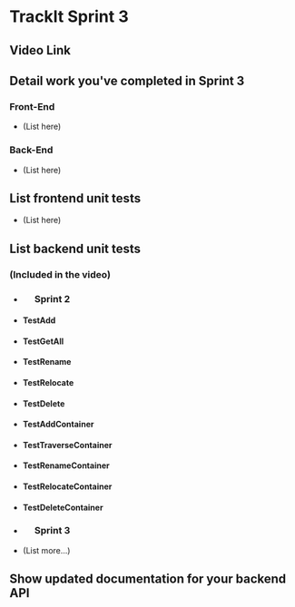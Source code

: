 # TrackIt Sprint 3

## Video Link

## Detail work you've completed in Sprint 3

### Front-End
* (List here)

### Back-End
* (List here)

## List frontend unit tests
* (List here)

## List backend unit tests
### (Included in the video)
* ### &emsp; Sprint 2
* #### TestAdd
* #### TestGetAll
* #### TestRename
* #### TestRelocate
* #### TestDelete
* #### TestAddContainer
* #### TestTraverseContainer
* #### TestRenameContainer
* #### TestRelocateContainer
* #### TestDeleteContainer
* ### &emsp; Sprint 3
* (List more...)

## Show updated documentation for your backend API 
